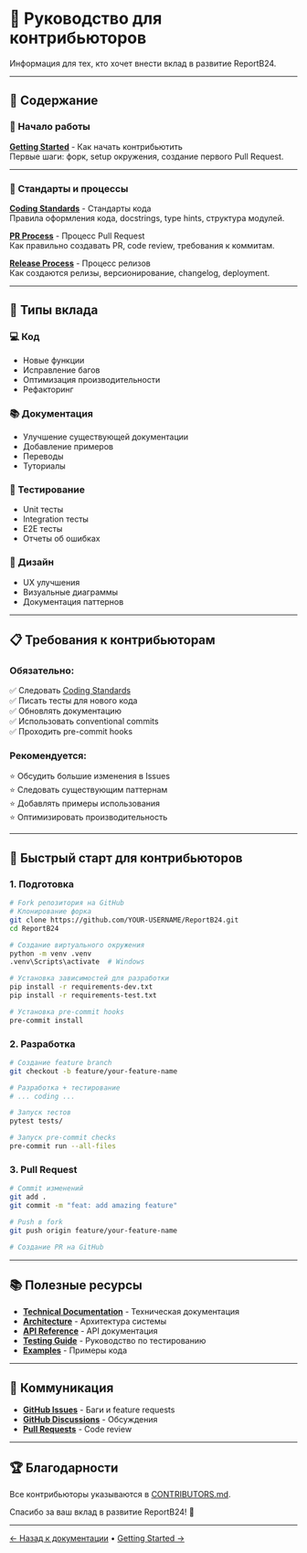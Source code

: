# 🤝 Руководство для контрибьюторов

Информация для тех, кто хочет внести вклад в развитие ReportB24.

---

## 📖 Содержание

### 🚀 Начало работы

**[Getting Started](getting-started.md)** - Как начать контрибьютить  
Первые шаги: форк, setup окружения, создание первого Pull Request.

---

### 📝 Стандарты и процессы

**[Coding Standards](coding-standards.md)** - Стандарты кода  
Правила оформления кода, docstrings, type hints, структура модулей.

**[PR Process](pr-process.md)** - Процесс Pull Request  
Как правильно создавать PR, code review, требования к коммитам.

**[Release Process](release-process.md)** - Процесс релизов  
Как создаются релизы, версионирование, changelog, deployment.

---

## 🎯 Типы вклада

### 💻 Код
- Новые функции
- Исправление багов
- Оптимизация производительности
- Рефакторинг

### 📚 Документация
- Улучшение существующей документации
- Добавление примеров
- Переводы
- Туториалы

### 🧪 Тестирование
- Unit тесты
- Integration тесты
- E2E тесты
- Отчеты об ошибках

### 🎨 Дизайн
- UX улучшения
- Визуальные диаграммы
- Документация паттернов

---

## 📋 Требования к контрибьюторам

### Обязательно:
✅ Следовать [Coding Standards](coding-standards.md)  
✅ Писать тесты для нового кода  
✅ Обновлять документацию  
✅ Использовать conventional commits  
✅ Проходить pre-commit hooks  

### Рекомендуется:
⭐ Обсудить большие изменения в Issues  
⭐ Следовать существующим паттернам  
⭐ Добавлять примеры использования  
⭐ Оптимизировать производительность  

---

## 🚀 Быстрый старт для контрибьюторов

### 1. Подготовка
```bash
# Fork репозитория на GitHub
# Клонирование форка
git clone https://github.com/YOUR-USERNAME/ReportB24.git
cd ReportB24

# Создание виртуального окружения
python -m venv .venv
.venv\Scripts\activate  # Windows

# Установка зависимостей для разработки
pip install -r requirements-dev.txt
pip install -r requirements-test.txt

# Установка pre-commit hooks
pre-commit install
```

### 2. Разработка
```bash
# Создание feature branch
git checkout -b feature/your-feature-name

# Разработка + тестирование
# ... coding ...

# Запуск тестов
pytest tests/

# Запуск pre-commit checks
pre-commit run --all-files
```

### 3. Pull Request
```bash
# Commit изменений
git add .
git commit -m "feat: add amazing feature"

# Push в fork
git push origin feature/your-feature-name

# Создание PR на GitHub
```

---

## 📚 Полезные ресурсы

- **[Technical Documentation](../technical/)** - Техническая документация
- **[Architecture](../technical/architecture.md)** - Архитектура системы
- **[API Reference](../technical/api-reference.md)** - API документация
- **[Testing Guide](../technical/testing.md)** - Руководство по тестированию
- **[Examples](../examples/)** - Примеры кода

---

## 💬 Коммуникация

- **[GitHub Issues](https://github.com/bivlked/ReportB24/issues)** - Баги и feature requests
- **[GitHub Discussions](https://github.com/bivlked/ReportB24/discussions)** - Обсуждения
- **[Pull Requests](https://github.com/bivlked/ReportB24/pulls)** - Code review

---

## 🏆 Благодарности

Все контрибьюторы указываются в [CONTRIBUTORS.md](../../CONTRIBUTORS.md).

Спасибо за ваш вклад в развитие ReportB24! 🙏

---

[← Назад к документации](../index.md) • [Getting Started →](getting-started.md)

